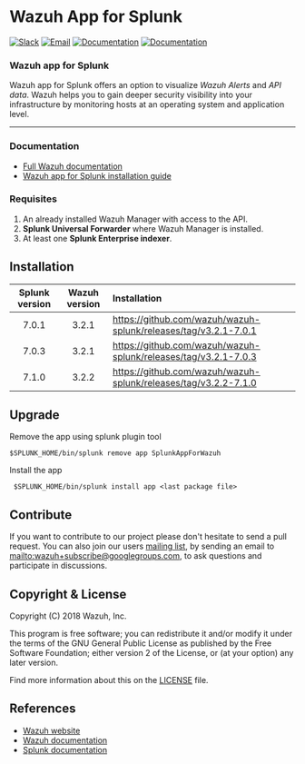 # Wazuh App for Splunk

[![Slack](https://img.shields.io/badge/slack-join-blue.svg)](https://goo.gl/forms/M2AoZC4b2R9A9Zy12)
[![Email](https://img.shields.io/badge/email-join-blue.svg)](https://groups.google.com/forum/#!forum/wazuh)
[![Documentation](https://img.shields.io/badge/docs-view-green.svg)](https://documentation.wazuh.com)
[![Documentation](https://img.shields.io/badge/web-view-green.svg)](https://wazuh.com)

###  Wazuh app for Splunk 

Wazuh app for Splunk offers an option to visualize _Wazuh Alerts_ and _API data_. Wazuh helps you to gain deeper security visibility into your infrastructure by monitoring hosts at an operating system and application level.
* * *

### Documentation

-   [Full Wazuh documentation](https://documentation.wazuh.com)
-   [Wazuh app for Splunk installation guide](https://documentation.wazuh.com/current/installation-guide/installing-splunk/index.htm)


### Requisites
1. An already installed Wazuh Manager with access to the API.
2. __Splunk Universal Forwarder__ where Wazuh Manager is installed.
3. At least one __Splunk Enterprise indexer__.

## Installation

| Splunk version | Wazuh version | Installation                                                                                               |
| :------------: | :---------------: | :--------------------------------------------------------------------------------------------------------- |
|      7.0.1     |       3.2.1       |<https://github.com/wazuh/wazuh-splunk/releases/tag/v3.2.1-7.0.1> |
|      7.0.3     |       3.2.1       | <https://github.com/wazuh/wazuh-splunk/releases/tag/v3.2.1-7.0.3> |
|      7.1.0     |       3.2.2       | <https://github.com/wazuh/wazuh-splunk/releases/tag/v3.2.2-7.1.0> |

## Upgrade

Remove the app using splunk plugin tool

    $SPLUNK_HOME/bin/splunk remove app SplunkAppForWazuh

Install the app

     $SPLUNK_HOME/bin/splunk install app <last package file>

## Contribute

If you want to contribute to our project please don't hesitate to send a pull request. You can also join our users [mailing list](https://groups.google.com/d/forum/wazuh), by sending an email to <mailto:wazuh+subscribe@googlegroups.com>, to ask questions and participate in discussions.

## Copyright & License

Copyright (C) 2018 Wazuh, Inc.

This program is free software; you can redistribute it and/or modify it under the terms of the GNU General Public License as published by the Free Software Foundation; either version 2 of the License, or (at your option) any later version.

Find more information about this on the [LICENSE](LICENSE) file.

## References

-   [Wazuh website](https://wazuh.com)
-   [Wazuh documentation](https://documentation.wazuh.com)
-   [Splunk documentation](http://docs.splunk.com/Documentation)
